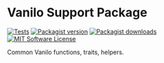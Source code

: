 # Vanilo Support Package

[![Tests](https://img.shields.io/github/workflow/status/vanilophp/support/tests/master?style=flat-square)](https://github.com/vanilophp/support/actions?query=workflow%3Atests)
[![Packagist version](https://img.shields.io/packagist/v/vanilo/support.svg?style=flat-square)](https://packagist.org/packages/vanilo/support)
[![Packagist downloads](https://img.shields.io/packagist/dt/vanilo/support.svg?style=flat-square)](https://packagist.org/packages/vanilo/support)
[![MIT Software License](https://img.shields.io/badge/license-MIT-blue.svg?style=flat-square)](LICENSE.md)

Common Vanilo functions, traits, helpers.
